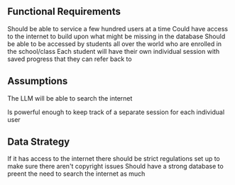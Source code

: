 ## Functional Requirements

Should be able to service a few hundred users at a time
Could have access to the internet to build upon what might be missing in the database 
Should be able to be accessed by students all over the world who are enrolled in the school/class
Each student will have their own individual session with saved progress that they can refer back to

## Assumptions

The LLM will be able to search the internet

Is powerful enough to keep track of a separate session for each individual user 

## Data Strategy

If it has access to the internet there should be strict regulations set up to make sure there aren't copyright issues
Should have a strong database to preent the need to search the internet as much
